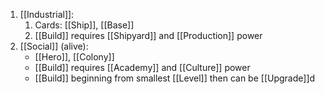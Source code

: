 1. [[Industrial]]:
	1. Cards: [[Ship]], [[Base]]
	2. [[Build]] requires [[Shipyard]] and [[Production]] power
1. [[Social]] (alive):
	- [[Hero]], [[Colony]]
	- [[Build]] requires [[Academy]] and [[Culture]] power
	- [[Build]] beginning from smallest [[Level]] then can be [[Upgrade]]d

